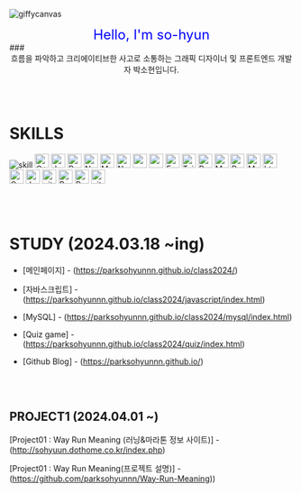 ![giffycanvas](https://github.com/parksohyunnn/class2024/assets/164127801/575497a6-029b-4a20-b586-d82d828d4d30)
<div align="center">
  <span style="font-size: 24px; color: blue;">Hello, I'm so-hyun</span>
</div>
### <div align="center"> 흐름을 파악하고 크리에이티브한 사고로 소통하는 그래픽 디자이너 및 프론트엔드 개발자 박소현입니다. </div>

<br><br>



# SKILLS </div>
![skill](https://github.com/parksohyunnn/class2024/assets/164127801/8bf73bac-9b82-4a46-a3ad-28297974482e) 
<img alt="C++" src="https://img.shields.io/badge/C%2B%2B-5D96CB?style=flat&logo=appvey=c%2B%2B&logoColor=61DAFB" height="25px"/>
<img alt="Javascript" src="https://img.shields.io/badge/JavaScript-809F85?style=for-the-badge&logo=javascript&logoColor=F7DF1E"  height="25px"/>
<img alt="React" src="https://img.shields.io/badge/React-FFDC62?style=for-the-badge&logo=react&logoColor=61DAFB" height="25px"/>
<img alt="NextJs" src="https://img.shields.io/badge/Next-DF976D?style=for-the-badge&logo=next.js&logoColor=white" height="25px"/>
<img alt="MongoDB" src="https://img.shields.io/badge/-MongoDB-809F85?style=flat-square&logo=mongodb&logoColor=white"  height="25px"/>
<img alt="Nodejs" src="https://img.shields.io/badge/-Nodejs-FFDC62?style=flat-square&logo=Node.js&logoColor=white"  height="25px"/>
<img alt="npm" src="https://img.shields.io/badge/NPM-DF976D?style=for-the-badge&logo=npm&logoColor=white" height="25px"/>
<img alt="redux" src="https://img.shields.io/badge/-Redux-764ABC?style=flat-square&logo=redux&logoColor=white" height="25px"/>
 <img alt="Express" src="https://img.shields.io/badge/express.js-%23404d59.svg?style=for-the-badge&logo=express&logoColor=%2361DAFB" height="25px"/>
<img alt="Tailwidcss" src="https://img.shields.io/badge/Tailwind_CSS-38B2AC?style=for-the-badge&logo=tailwind-css&logoColor=white" height="25px"/>
<img alt="Bootstrap" src="https://img.shields.io/badge/Bootstrap-563D7C?style=for-the-badge&logo=bootstrap&logoColor=white" height="25px"/>
<img alt="Material UI" src="https://img.shields.io/badge/Material--UI-0081CB?style=for-the-badge&logo=material-ui&logoColor=white" height="25px"/>
<img alt="Python" src="https://img.shields.io/badge/Python-14354C?style=for-the-badge&logo=python&logoColor=white" height="25px"/>
<img alt="Markdown" src="https://img.shields.io/badge/Markdown-000000?style=for-the-badge&logo=markdown&logoColor=white"  height="25px"/>
<img alt="html5" src="https://img.shields.io/badge/HTML5-E34F26?style=for-the-badge&logo=html5&logoColor=white" height="25px"/>
<img alt="Css3" src="https://img.shields.io/badge/CSS3-1572B6?style=for-the-badge&logo=css3&logoColor=white" height="25px"/>
<img alt="Jquery" src="https://img.shields.io/badge/jquery-%230769AD.svg?style=for-the-badge&logo=jquery&logoColor=white" height="25px"/>
<img alt="git" src="https://img.shields.io/badge/-Git-F05032?style=flat-square&logo=git&logoColor=white" height="25px"/>
<img alt="Brave browser" src="https://img.shields.io/badge/-Brave_Browser-FB542B?style=flat-square&logo=brave&logoColor=white" height="25px"/>
<img alt="Prettier" src="https://img.shields.io/badge/-Prettier-F7B93E?style=flat-square&logo=prettier&logoColor=white" height="25px"/>
 <img alt="github actions" src="https://img.shields.io/badge/-Github_Actions-2088FF?style=flat-square&logo=github-actions&logoColor=white" height="25px"/>

<br><br>

# STUDY (2024.03.18 ~ing) </div>
- [메인페이지] - (https://parksohyunnn.github.io/class2024/)

- [자바스크립트] - (https://parksohyunnn.github.io/class2024/javascript/index.html)

- [MySQL] - (https://parksohyunnn.github.io/class2024/mysql/index.html)

- [Quiz game] - (https://parksohyunnn.github.io/class2024/quiz/index.html)

- [Github Blog] - (https://parksohyunnn.github.io/)

<br><br>

## PROJECT1 (2024.04.01 ~) </div>

[Project01 : Way Run Meaning (러닝&마라톤 정보 사이트)] - (http://sohyuun.dothome.co.kr/index.php)

[Project01 : Way Run Meaning(프로젝트 설명)] - (https://github.com/parksohyunnn/Way-Run-Meaning))
